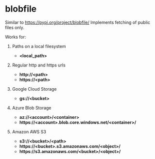 # blobfile

Similar to https://pypi.org/project/blobfile/
Implements fetching of public files only.

Works for:
1) Paths on a local filesystem
	- **\<local_path\>**

2) Regular http and https urls
	- **http://\<path\>**
	- **https://\<path\>**

3) Google Cloud Storage
	- **gs://\<bucket\>**

4) Azure Blob Storage
	- **az://\<account\>/\<container\>**
	- **https://\<account\>.blob.core.windows.net/\<container\>/**

5) Amazon AWS S3
	- **s3://\<bucket\>/\<path\>**
	- **https://\<bucket\>.s3.amazonaws.com/\<object\>/**
	- **https<span>://s3</span>.amazonaws.com/\<bucket\>/\<object\>/**